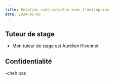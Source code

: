 ```yaml
---
title: Relation contractuelle avec l’entreprise
date: 2024-05-06
---
```


## Tuteur de stage

- Mon tuteur de stage est Aurélien Hivonnet

## Confidentialité

-cheh pas

